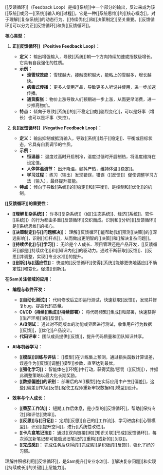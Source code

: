 [[反馈循环]]（Feedback Loop）是指[[系统]]中一个部分的输出，反过来成为该[[系统]]或另一[[系统]]输入的[[过程]]。它是一种[[系统思维]]的[[核心概念]]，对于理解[[复杂系统]]的动态行为、[[持续优化]]和[[决策制定]]至关重要。[[反馈循环]]可以分为正[[反馈循环]]和负[[反馈循环]]。

**核心类型：**

1.  **正[[反馈循环]]（Positive Feedback Loop）：**
    *   **定义：** 输出增强输入，导致[[系统]]朝一个方向持续加速或指数级增长。它具有自我强化的性质。
    *   **示例：**
        *   **滚雪球效应：** 雪球越大，接触面积越大，能粘上的雪越多，增长越快。
        *   **病毒式传播：** 更多人使用产品，导致更多人听说并使用，进一步加速传播。
        *   **通货膨胀：** 物价上涨导致人们预期进一步上涨，从而更早消费，进一步推高物价。
    *   **特点：** 倾向于导致[[系统]]的[[不稳定]]或[[剧烈变化]]，可以是好事（增长）也可以是坏事（失控）。

2.  **负[[反馈循环]]（Negative Feedback Loop）：**
    *   **定义：** 输出抑制或抵消输入，导致[[系统]]趋于[[稳定]]、平衡或目标状态。它具有自我调节的性质。
    *   **示例：**
        *   **恒温器：** 温度过高时开启制冷，温度过低时开启制热，将温度维持在设定值。
        *   **人体体温调节：** 出汗降温，颤抖产热，维持体温[[稳定]]。
        *   **学习过程：** 练习（输出）发现错误，错误（[[反馈]]）促使调整学习方法（输入），最终提升技能。
    *   **特点：** 倾向于导致[[系统]]的[[稳定]]和[[平衡]]，是控制和[[优化]]的机制。

**[[反馈循环]]的重要性：**

*   **[[理解复杂系统]]：** 许多[[复杂系统]]（如[[生态系统]]、经济[[系统]]、软件[[系统]]）的行为都由多重[[反馈循环]]交织而成。识别和[[分析]][[反馈循环]]是[[系统思维]]的核心。
*   **[[决策制定]]与[[问题解决]]：** 理解[[反馈循环]]能帮助我们预测[[决策]]的[[深远影响]]，识别[[杠杆点]]，从而做出更明智的[[决策]]和[[解决复杂问题]]。
*   **[[持续优化]]与[[学习]]：** 无论是个人成长、项目管理还是产品开发，[[反馈循环]]都是[[持续优化]]和[[知识内化]]的驱动力。通过不断获取[[反馈]]、[[反思]]并调整，实现[[专业水准]]的提升。
*   **[[创新]]与[[适应性]]：** 快速的[[反馈循环]]使得[[系统]]能够更快地适应[[不确定性]]和变化，促进[[创新]]。

**在Sam关注领域的应用：**

*   **编程与软件开发：**
    *   **[[自动化测试]]：** 代码修改后立即运行测试，快速获取[[反馈]]，发现并修复bug，提高代码质量。
    *   **CI/CD（持续[[集成]]/持续部署）：** 将代码频繁[[集成]]和部署，快速获得[[生产环境]]的[[反馈]]。
    *   **A/B测试：** 通过对不同版本的功能或界面进行测试，收集用户行为数据[[反馈]]，[[优化]]产品设计。
    *   **代码评审：** 团队成员提供[[反馈]]，提升代码质量和团队知识共享。

*   **AI与机器学习：**
    *   **[[模型]]训练与评估：** [[模型]]在训练集上预测，通过损失函数计算误差，误差作为[[反馈]]调整[[模型]]参数，直至达到最优。
    *   **[[强化学习]]：** 智能体在[[环境]]中行动，获得奖励/惩罚（[[反馈]]），并据此调整策略以最大化长期奖励。
    *   **[[数据偏差]]的识别：** 部署后的AI[[模型]]在实际应用中产生[[偏差]]，这些[[偏差]]作为[[反馈]]促使工程师重新审视数据和[[模型]]设计。

*   **效率与个人成长：**
    *   **[[番茄工作法]]：** 短期工作后休息，是小型的[[反馈循环]]，帮助[[保持专注]]和评估[[效率]]。
    *   **[[反思]]与[[日记]]：** 定期[[反思]]自己的[[工作流]]、学习进度和[[心智模型]]，识别[[提升空间]]，进行[[系统性改进]]。
    *   **[[卡片盒笔记法]]：** 通过[[双向链接]]和[[知识关联]]形成[[反馈循环]]，每次添加新笔记都可能启发旧笔记的[[重构]]或新的[[关联]]。
    *   **[[完成感]]：** 完成任务后获得的[[完成感]]是积极的[[反馈]]，强化了好的习惯。

理解并积极利用[[反馈循环]]，是Sam提升[[专业水准]]、[[解决复杂问题]]和实现[[持续成长]]的关键[[上层能力]]。